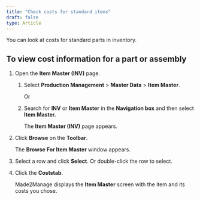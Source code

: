 ```yaml
---
title: "Check costs for standard items"
draft: false
type: Article
---
```


You can look at costs for standard parts in inventory.

## To view cost information for a part or assembly

1. Open the **Item Master (INV)** page.

   1. Select **Production Management** > **Master Data** > **Item Master**.

        Or

   2. Search for **INV** or **Item Master** in the **Navigation box** and then select **Item Master.**

       The **Item Master (INV)** page appears.

2. Click **Browse** on the **Toolbar**.

    The **Browse For Item Master** window appears.

3. Select a row and click **Select**. Or double-click the row to select.

4. Click the **Coststab**.

    Made2Manage displays the **Item Master** screen with the item and its costs you chose.

​